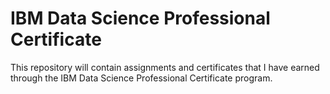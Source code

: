 # IBM Data Science Professional Certificate

This repository will contain assignments and certificates that I have earned through the IBM Data Science Professional Certificate program.

